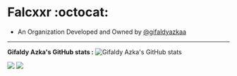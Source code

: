 # Falcxxr :octocat:
* An Organization Developed and Owned by <a href="https://github.com/gifaldyazkaa">@gifaldyazkaa</a>

<hr>

**Gifaldy Azka's GitHub stats :**
![Gifaldy Azka's GitHub stats](https://github-readme-stats.vercel.app/api?username=gifaldyazkaa&show_icons=true&theme=radical)

<p>
<a href="https://github.com/orgs/Falcxxr/people"><img src="https://img.shields.io/badge/People%20Participating-1-blue?style=for-the-badge&logo=GitHub" /></a>
<a href="http://falcxx.rf.gd"><img src="https://img.shields.io/badge/Website-Falcxx.rf.gd-red?style=for-the-badge&logo=website" /></a>
</p>
